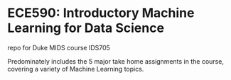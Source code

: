 # ECE590: Introductory Machine Learning for Data Science
repo for Duke MIDS course IDS705

Predominately includes the 5 major take home assignments in the course, covering a variety of Machine Learning topics.
